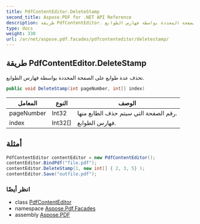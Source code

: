 ```yaml
---
title: PdfContentEditor.DeleteStamp
second_title: Aspose.PDF for .NET API Reference
description: طريقة PdfContentEditor. تحذف عدة طوابع على الصفحة المحددة بواسطة فهارس الطوابع
type: docs
weight: 330
url: /ar/net/aspose.pdf.facades/pdfcontenteditor/deletestamp/
---
```

## طريقة PdfContentEditor.DeleteStamp

تحذف عدة طوابع على الصفحة المحددة بواسطة فهارس الطوابع.

```csharp
public void DeleteStamp(int pageNumber, int[] index)
```

| المعامل | النوع | الوصف |
| --- | --- | --- |
| pageNumber | Int32 | رقم الصفحة التي سيتم حذف الطابع منها. |
| index | Int32[] | فهارس الطوابع. |

## أمثلة

```csharp
PdfContentEditor contentEditor = new PdfContentEditor();
contentEditor.BindPdf("file.pdf");
contentEditor.DeleteStamp(1, new int[] { 2, 3, 5} );
contentEditor.Save("outfile.pdf");
```

### انظر أيضًا

* class [PdfContentEditor](../)
* namespace [Aspose.Pdf.Facades](../../../aspose.pdf.facades/)
* assembly [Aspose.PDF](../../../)